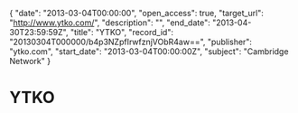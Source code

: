{
  "date": "2013-03-04T00:00:00", 
  "open_access": true, 
  "target_url": "http://www.ytko.com/", 
  "description": "", 
  "end_date": "2013-04-30T23:59:59Z", 
  "title": "YTKO", 
  "record_id": "20130304T000000/b4p3NZpfIrwfznjVObR4aw==", 
  "publisher": "ytko.com", 
  "start_date": "2013-03-04T00:00:00Z", 
  "subject": "Cambridge Network"
}

# YTKO

